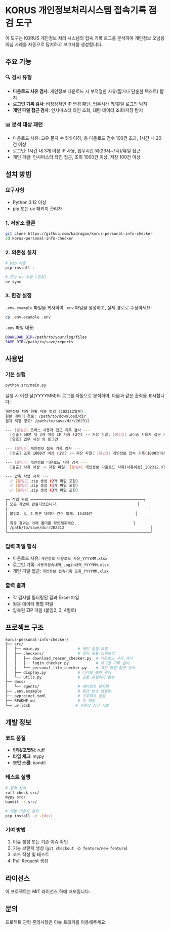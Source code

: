 # KORUS 개인정보처리시스템 접속기록 점검 도구

이 도구는 KORUS 개인정보 처리 시스템의 접속 기록 로그를 분석하여 개인정보 오남용 의심 사례를 자동으로 탐지하고 보고서를 생성합니다.

## 주요 기능

### 🔍 검사 유형

- **다운로드 사유 검사**: 개인정보 다운로드 시 부적절한 사유(짧거나 단순한 텍스트) 탐지
- **로그인 기록 검사**: 비정상적인 IP 변경 패턴, 업무시간 외/휴일 로그인 탐지
- **개인 파일 접근 검사**: 인사마스터 타인 조회, 대량 데이터 조회/저장 탐지

### 📊 분석 대상 패턴

- 다운로드 사유: 고유 문자 수 5개 이하, 총 다운로드 건수 100건 초과, 1시간 내 20건 이상
- 로그인: 1시간 내 3개 이상 IP 사용, 업무시간 외(23시~7시)/휴일 접근
- 개인 파일: 인사마스터 타인 접근, 조회 1000건 이상, 저장 100건 이상

## 설치 방법

### 요구사항

- Python 3.12 이상
- pip 또는 uv 패키지 관리자

### 1. 저장소 클론

```bash
git clone https://github.com/kadragon/korus-personal-info-checker
cd korus-personal-info-checker
```

### 2. 의존성 설치

```bash
# pip 사용
pip install .

# 또는 uv 사용 (권장)
uv sync
```

### 3. 환경 설정

`.env.example` 파일을 복사하여 `.env` 파일을 생성하고, 실제 경로로 수정하세요:

```bash
cp .env.example .env
```

`.env` 파일 내용:

```bash
DOWNLOAD_DIR=/path/to/your/log/files
SAVE_DIR=/path/to/save/reports
```

## 사용법

### 기본 실행

```bash
python src/main.py
```

실행 시 이전 달(YYYYMM)의 로그를 자동으로 분석하며, 다음과 같은 출력을 표시합니다:

```bash
개인정보 처리 현황 자동 점검 (202312월분)
원본 데이터 경로: /path/to/download/dir
결과 저장 경로: /path/to/save/dir/202312

--- [붙임2] 코러스 사용자 접근 기록 검사 ---
  [검출] 60분 내 3개 이상 IP 사용 (2건) -> 저장 파일: [붙임2] 코러스 사용자 접근 기록(60분IP)_202312.xlsx
  [양호] 업무 시간 외 로그인

--- [붙임3] 개인정보 접속 기록 검사 ---
  [검출] 조회 1000건 이상 (1명) -> 저장 파일: [붙임3] 개인정보 접속 기록(1000건이상조회)_202312.xlsx

--- [붙임4] 개인정보 다운로드 사유 검사 ---
  [검출] 사유 이상 -> 저장 파일: [붙임4] 개인정보 다운로드 사유(사유이상)_202312.xlsx

--- 압축 작업 시작 ---
  ✅ [붙임2].zip 생성 (2개 파일 포함)
  ✅ [붙임3].zip 생성 (1개 파일 포함)
  ✅ [붙임4].zip 생성 (3개 파일 포함)

┌─ 작업 완료 ──────────────────────────────────────────────────┐
│ 모든 작업이 완료되었습니다.                                   │
│                                                              │
│ 붙임2, 3, 4 원본 데이터 건수 합계: 15420건                   │
│                                                              │
│ 최종 결과는 아래 폴더를 확인해주세요.                         │
│ /path/to/save/dir/202312                                      │
└───────────────────────────────────────────────────────────────┘
```

### 입력 파일 형식

- 다운로드 사유: `개인정보 다운로드 사유_YYYYMM.xlsx`
- 로그인 기록: `사용자접속내역_Login내역_YYYYMM.xlsx`
- 개인 파일 접근: `개인정보 접속기록 조회_YYYYMM.xlsx`

### 출력 결과

- 각 검사별 필터링된 결과 Excel 파일
- 원본 데이터 병합 파일
- 압축된 ZIP 파일 (붙임2, 3, 4별로)

## 프로젝트 구조

```bash
korus-personal-info-checker/
├── src/
│   ├── main.py                 # 메인 실행 파일
│   ├── checkers/               # 검사 모듈 디렉토리
│   │   ├── download_reason_checker.py  # 다운로드 사유 검사
│   │   ├── login_checker.py            # 로그인 기록 검사
│   │   └── personal_file_checker.py    # 개인 파일 접근 검사
│   ├── display.py              # 터미널 출력 관리
│   └── utils.py                # 공통 유틸리티 함수
├── docs/
│   └── agents/                 # 에이전트 문서화
├── .env.example                # 환경 변수 템플릿
├── pyproject.toml              # 프로젝트 설정
├── README.md                   # 이 파일
└── uv.lock                    # 의존성 잠금 파일
```

## 개발 정보

### 코드 품질

- **린팅/포맷팅**: ruff
- **타입 체크**: mypy
- **보안 스캔**: bandit

### 테스트 실행

```bash
# 정적 분석
ruff check src/
mypy src/
bandit -r src/

# 개발 의존성 설치
pip install -e .[dev]
```

### 기여 방법

1. 이슈 생성 또는 기존 이슈 확인
2. 기능 브랜치 생성 (`git checkout -b feature/new-feature`)
3. 코드 작성 및 테스트
4. Pull Request 생성

## 라이선스

이 프로젝트는 MIT 라이선스 하에 배포됩니다.

## 문의

프로젝트 관련 문의사항은 이슈 트래커를 이용해주세요.
